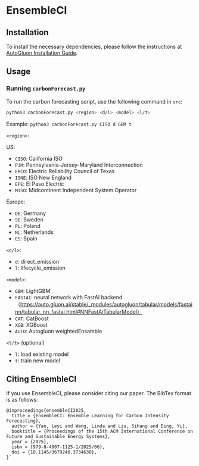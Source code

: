 # EnsembleCI

## Installation

To install the necessary dependencies, please follow the instructions at [AutoGluon Installation Guide](https://auto.gluon.ai/stable/install.html).

## Usage

### Running `carbonForecast.py`
To run the carbon forecasting script, use the following command in `src`:

```bash
python3 carbonForecast.py <region> <d/l> <model> <l/t>
```
Example: `python3 carbonForecast.py CISO d GBM t`

`<region>`: 

US:
* `CISO`: California ISO
* `PJM`: Pennsylvania-Jersey-Maryland Interconnection
* `ERCO`: Electric Reliability Council of Texas
* `ISNE`: ISO New England
* `EPE`: El Paso Electric
* `MISO`: Midcontinent Independent System Operator

Europe:
* `DE`: Germany
* `SE`: Sweden
* `PL`: Poland
* `NL`: Netherlands
* `ES`: Spain

`<d/l>`: 
* `d`: direct_emission
* `l`: lifecycle_emission

`<model>`: 
* `GBM`: LightGBM
* `FASTAI`: neural network with FastAI backend （https://auto.gluon.ai/stable/_modules/autogluon/tabular/models/fastainn/tabular_nn_fastai.html#NNFastAiTabularModel）
* `CAT`: CatBoost
* `XGB`: XGBoost
* `AUTO`: Autogluon weightedEnsamble

`<l/t>` (optional)
* `l`: load existing model
* `t`: train new model

## Citing EnsembleCI
If you use EnsembleCI, please consider citing our paper. The BibTex format is as follows:

```bibtext
@inproceedings{ensembleCI2025,
  title = {EnsembleCI: Ensemble Learning for Carbon Intensity Forecasting},
  author = {Yan, Leyi and Wang, Linda and Liu, Sihang and Ding, Yi},
  booktitle = {Proceedings of the 15th ACM International Conference on Future and Sustainable Energy Systems},
  year = {2025},
  isbn = {979-8-4007-1125-1/2025/06},
  doi = {10.1145/3679240.3734630},
}`
